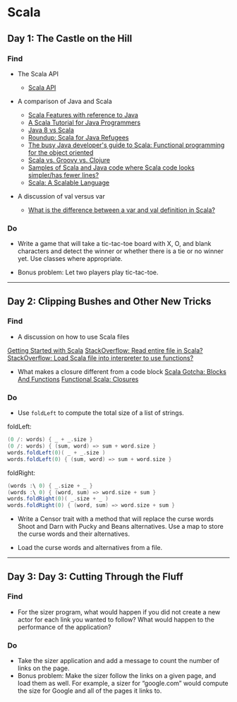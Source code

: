 # Scala

## Day 1: The Castle on the Hill

### Find

* The Scala API
    * [Scala API](http://www.scala-lang.org/node/216)

* A comparison of Java and Scala
    * [Scala Features with reference to Java](http://en.wikipedia.org/wiki/Scala_(programming_language)#Features_.28with_reference_to_Java.29)
    * [A Scala Tutorial for Java Programmers](http://www.scala-lang.org/docu/files/ScalaTutorial.pdf)
    * [Java 8 vs Scala](http://www.infoq.com/articles/java-8-vs-scala)
    * [Roundup: Scala for Java Refugees](http://www.codecommit.com/blog/scala/roundup-scala-for-java-refugees)
    * [The busy Java developer's guide to Scala: Functional programming for the object oriented](http://www.ibm.com/developerworks/java/library/j-scala01228/index.html)
    * [Scala vs. Groovy vs. Clojure](http://stackoverflow.com/questions/1314732/scala-vs-groovy-vs-clojure)
    * [Samples of Scala and Java code where Scala code looks simpler/has fewer lines?](http://stackoverflow.com/questions/2952732/samples-of-scala-and-java-code-where-scala-code-looks-simpler-has-fewer-lines)
    * [Scala: A Scalable Language](http://www.artima.com/scalazine/articles/scalable-language.html)

* A discussion of val versus var
    * [What is the difference between a var and val definition in Scala?](http://stackoverflow.com/questions/1791408/what-is-the-difference-between-a-var-and-val-definition-in-scala)

### Do

* Write a game that will take a tic-tac-toe board with X, O, and blank characters and detect the winner or whether there is a tie or no winner yet. Use classes where appropriate.

* Bonus problem: Let two players play tic-tac-toe.

---

## Day 2: Clipping Bushes and Other New Tricks

### Find

* A discussion on how to use Scala files

[Getting Started with Scala](http://www.scala-lang.org/node/166)
[StackOverflow: Read entire file in Scala?](http://stackoverflow.com/questions/1284423/read-entire-file-in-scala)
[StackOverflow: Load Scala file into interpreter to use functions?](http://stackoverflow.com/questions/7383436/load-scala-file-into-interpreter-to-use-functions)

* What makes a closure different from a code block
[Scala Gotcha: Blocks And Functions](http://downgra.de/2010/08/05/scala_gotcha_blocks_and_functions/)
[Functional Scala: Closures](http://gleichmann.wordpress.com/2010/11/15/functional-scala-closures/)

### Do

* Use `foldLeft` to compute the total size of a list of strings.

foldLeft:

```scala
(0 /: words) { _ + _.size }
(0 /: words) { (sum, word) => sum + word.size }
words.foldLeft(0)( _ + _.size )
words.foldLeft(0) { (sum, word) => sum + word.size }
```

foldRight:
```scala
(words :\ 0) { _.size + _ }
(words :\ 0) { (word, sum) => word.size + sum }
words.foldRight(0)( _.size + _ )
words.foldRight(0) { (word, sum) => word.size + sum }
```

* Write a Censor trait with a method that will replace the curse words Shoot and Darn with Pucky and Beans alternatives. Use a map to store the curse words and their alternatives.

* Load the curse words and alternatives from a file.

---

## Day 3: Day 3: Cutting Through the Fluff

### Find

* For the sizer program, what would happen if you did not create a new actor for each link you wanted to follow? What would happen to the performance of the application?

### Do

* Take the sizer application and add a message to count the number of links on the page.
* Bonus problem: Make the sizer follow the links on a given page, and load them as well. For example, a sizer for “google.com” would compute the size for Google and all of the pages it links to.